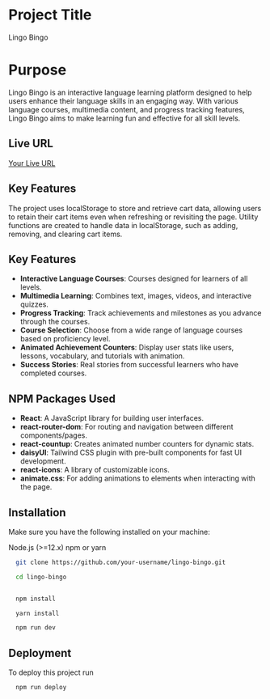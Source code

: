 
# Project Title
Lingo Bingo

# Purpose
Lingo Bingo is an interactive language learning platform designed to help users enhance their language skills in an engaging way. With various language courses, multimedia content, and progress tracking features, Lingo Bingo aims to make learning fun and effective for all skill levels.

## Live URL
[Your Live URL](#) 

## Key Features
The project uses localStorage to store and retrieve cart data, allowing users to retain their cart items even when refreshing or revisiting the page. Utility functions are created to handle data in localStorage, such as adding, removing, and clearing cart items.

## Key Features
- **Interactive Language Courses**: Courses designed for learners of all levels.
- **Multimedia Learning**: Combines text, images, videos, and interactive quizzes.
- **Progress Tracking**: Track achievements and milestones as you advance through the courses.
- **Course Selection**: Choose from a wide range of language courses based on proficiency level.
- **Animated Achievement Counters**: Display user stats like users, lessons, vocabulary, and tutorials with animation.
- **Success Stories**: Real stories from successful learners who have completed courses.

## NPM Packages Used
- **React**: A JavaScript library for building user interfaces.
- **react-router-dom**: For routing and navigation between different components/pages.
- **react-countup**: Creates animated number counters for dynamic stats.
- **daisyUI**: Tailwind CSS plugin with pre-built components for fast UI development.
- **react-icons**: A library of customizable icons.
- **animate.css**: For adding animations to elements when interacting with the page.

## Installation
Make sure you have the following installed on your machine:

Node.js (>=12.x)
npm or yarn

```bash
  git clone https://github.com/your-username/lingo-bingo.git

```
```bash
  cd lingo-bingo



```
```bash
  npm install
```
```bash
  yarn install

```
```bash
  npm run dev

```



## Deployment

To deploy this project run

```bash
  npm run deploy
```

